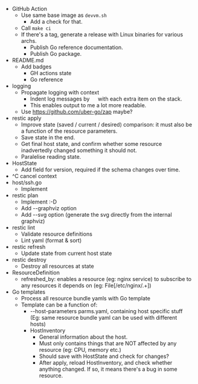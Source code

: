 - GitHub Action
    - Use same base image as `devvm.sh`
        - Add a check for that.
    - Call `make ci`
    - If there's a tag, generate a release with Linux binaries for various archs.
        - Publish Go reference documentation.
        - Publish Go package.
- README.md
    - Add badges
      - GH actions state
      - Go reference
- logging
	- Propagate logging with context
		- Indent log messages by `  ` with each extra item on the stack.
		- This enables output to me a lot more readable.
	- Use https://github.com/uber-go/zap maybe?
- restic apply
    - Improve state (saved / current / desired) comparison: it must also be a function of the resource parameters.
    - Save state in the end.
    - Get final host state, and confirm whether some resource inadvertedly changed something it should not.
    - Paralelise reading state.
- HostState
	- Add field for version, required if the schema changes over time.
- ^C cancel context
- host/ssh.go
    - Implement
- restic plan
	- Implement :-D
	- Add --graphviz option
	- Add --svg option (generate the svg directly from the internal graphviz)
- restic lint
    - Validate resource definitions
    - Lint yaml (format & sort)
- restic refresh
	- Update state from current host state
- restic destroy
    - Destroy all resources at state
- ResourceDefinition
	- refreshed_by: enables a resource (eg: nginx service) to subscribe to any resources it depends on (eg: File[/etc/nginx/.+])
- Go templates
    - Process all resource bundle yamls with Go template
    - Template can be a function of:
        - --host-parameters parms.yaml, containing host specific stuff (Eg: same resource bundle yaml can be used with different hosts)
        - HostInventory
            - General information about the host.
            - Must only contains things that are NOT affected by any resource (eg: CPU, memory etc.)
            - Should save with HostState and check for changes?
            - After apply, reload HostInventory, and check whether anything changed. If so, it means there's a bug in some resource.